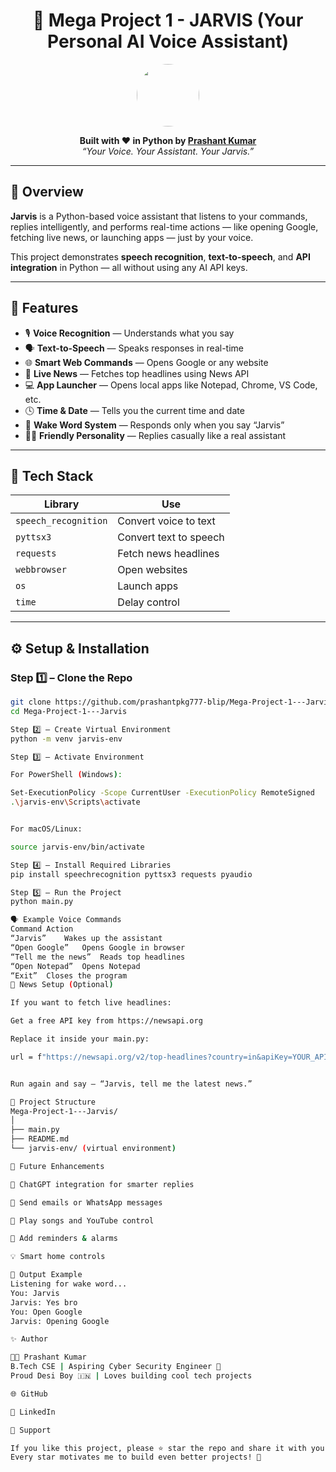 <h1 align="center">🤖 Mega Project 1 - JARVIS (Your Personal AI Voice Assistant)</h1>

<p align="center">
  <img src="https://github.com/prashantpkg777-blip.png" width="100" style="border-radius:50%">
</p>

<p align="center">
  <b>Built with ❤️ in Python by <a href="https://github.com/prashantpkg777-blip">Prashant Kumar</a></b><br>
  <i>“Your Voice. Your Assistant. Your Jarvis.”</i>
</p>

---

## 🌟 Overview

**Jarvis** is a Python-based voice assistant that listens to your commands, replies intelligently, and performs real-time actions — like opening Google, fetching live news, or launching apps — just by your voice.

This project demonstrates **speech recognition**, **text-to-speech**, and **API integration** in Python — all without using any AI API keys.

---

## 🚀 Features

- 🎙️ **Voice Recognition** — Understands what you say  
- 🗣️ **Text-to-Speech** — Speaks responses in real-time  
- 🌐 **Smart Web Commands** — Opens Google or any website  
- 📰 **Live News** — Fetches top headlines using News API  
- 💻 **App Launcher** — Opens local apps like Notepad, Chrome, VS Code, etc.  
- 🕓 **Time & Date** — Tells you the current time and date  
- 🧠 **Wake Word System** — Responds only when you say “Jarvis”  
- 🧍‍♂️ **Friendly Personality** — Replies casually like a real assistant  

---

## 🧩 Tech Stack

| Library | Use |
|----------|-----|
| `speech_recognition` | Convert voice to text |
| `pyttsx3` | Convert text to speech |
| `requests` | Fetch news headlines |
| `webbrowser` | Open websites |
| `os` | Launch apps |
| `time` | Delay control |

---

## ⚙️ Setup & Installation

### Step 1️⃣ – Clone the Repo
```bash
git clone https://github.com/prashantpkg777-blip/Mega-Project-1---Jarvis.git
cd Mega-Project-1---Jarvis

Step 2️⃣ – Create Virtual Environment
python -m venv jarvis-env

Step 3️⃣ – Activate Environment

For PowerShell (Windows):

Set-ExecutionPolicy -Scope CurrentUser -ExecutionPolicy RemoteSigned
.\jarvis-env\Scripts\activate


For macOS/Linux:

source jarvis-env/bin/activate

Step 4️⃣ – Install Required Libraries
pip install speechrecognition pyttsx3 requests pyaudio

Step 5️⃣ – Run the Project
python main.py

🗣️ Example Voice Commands
Command	Action
“Jarvis”	Wakes up the assistant
“Open Google”	Opens Google in browser
“Tell me the news”	Reads top headlines
“Open Notepad”	Opens Notepad
“Exit”	Closes the program
📰 News Setup (Optional)

If you want to fetch live headlines:

Get a free API key from https://newsapi.org

Replace it inside your main.py:

url = f"https://newsapi.org/v2/top-headlines?country=in&apiKey=YOUR_API_KEY"


Run again and say — “Jarvis, tell me the latest news.”

📂 Project Structure
Mega-Project-1---Jarvis/
│
├── main.py
├── README.md
└── jarvis-env/ (virtual environment)

🧠 Future Enhancements

🤖 ChatGPT integration for smarter replies

📨 Send emails or WhatsApp messages

🎵 Play songs and YouTube control

📅 Add reminders & alarms

💡 Smart home controls

💬 Output Example
Listening for wake word...
You: Jarvis
Jarvis: Yes bro
You: Open Google
Jarvis: Opening Google

✨ Author

👨‍💻 Prashant Kumar
B.Tech CSE | Aspiring Cyber Security Engineer 🔐
Proud Desi Boy 🇮🇳 | Loves building cool tech projects

🌐 GitHub

💼 LinkedIn

💖 Support

If you like this project, please ⭐ star the repo and share it with your developer friends!
Every star motivates me to build even better projects! 🌟
